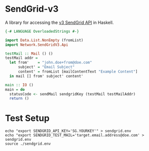 # SendGrid-v3
A library for accessing the [v3 SendGrid API](https://sendgrid.com/docs/API_Reference/api_v3.html) in Haskell.

```Haskell
{-# LANGUAGE OverloadedStrings #-}

import Data.List.NonEmpty (fromList)
import Network.SendGridV3.Api

testMail :: Mail () ()
testMail addr =
  let from'    = "john.doe+from@doe.com"
      subject' = "Email Subject"
      content' = fromList [mailContentText "Example Content"]
  in mail [] from' subject' content'

main :: IO ()
main = do
  statusCode <- sendMail sendgridKey (testMail testMailAddr)
  return ()
```

# Test Setup
```
echo "export SENDGRID_API_KEY='SG.YOURKEY'" > sendgrid.env
echo "export SENDGRID_TEST_MAIL='target.email.address@doe.com' > sendgrid.env
source ./sendgrid.env
```

